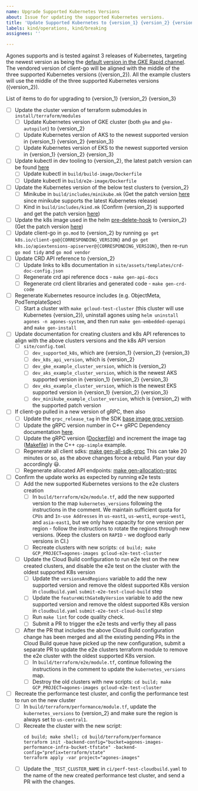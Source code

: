 ```yaml
---
name: Upgrade Supported Kubernetes Versions
about: Issue for updating the supported Kubernetes versions.
title: 'Update Supported Kubernetes to {version_1} {version_2} {version_3}'
labels: kind/operations, kind/breaking
assignees: ''

---
```


Agones supports and is tested against 3 releases of Kubernetes, targeting the newest version as being the [default version in the GKE Rapid channel](https://cloud.google.com/kubernetes-engine/docs/release-notes#current_versions). The vendored version of client-go will be aligned with the middle of the three supported Kubernetes versions ({version_2}). All the example clusters will use the middle of the three supported Kubernetes versions ({version_2}).

List of items to do for upgrading to {version_1} {version_2} {version_3}

- [ ] Update the cluster version of terraform submodules in `install/terraform/modules`
    - [ ] Update Kubernetes version of GKE cluster (both `gke` and `gke-autopilot`) to {version_2}
    - [ ] Update Kubernetes version of AKS to the newest supported version in {version_1} {version_2} {version_3}
    - [ ] Update Kubernetes version of EKS to the newest supported version in {version_1} {version_2} {version_3}
- [ ] Update kubectl in dev tooling to {version_2}, the latest patch version can be found [here](https://kubernetes.io/releases/)
    - [ ] Update kubectl in `build/build-image/Dockerfile`
    - [ ] Update kubectl in `build/e2e-image/Dockerfile`
- [ ] Update the Kubernetes version of the below test clusters to {version_2}
    - [ ] Minikube in `build/includes/minikube.mk` (Get the patch version [here](https://kubernetes.io/releases/) since minikube supports the latest Kubernetes release)
    - [ ] Kind in `build/includes/kind.mk` (Confirm {version_2} is supported and get the patch version [here](https://github.com/kubernetes-sigs/kind/releases))
- [ ] Update the k8s image used in the helm [pre-delete-hook](https://github.com/googleforgames/agones/blob/main/install/helm/agones/templates/hooks/pre_delete_hook.yaml) to {version_2} (Get the patch version [here](https://hub.docker.com/r/bitnami/kubectl))
- [ ] Update client-go in `go.mod` to {version_2} by running `go get k8s.io/client-go@{CORRESPONDING_VERSION}` and `go get k8s.io/apiextensions-apiserver@{CORRESPONDING_VERSION}`, then re-run `go mod tidy` and `go mod vendor`
- [ ] Update CRD API reference to {version_2}
    - [ ] Update links to k8s documentation in `site/assets/templates/crd-doc-config.json`
    - [ ] Regenerate crd api reference docs - `make gen-api-docs`
    - [ ] Regenerate crd client libraries and generated code - `make gen-crd-code`
- [ ] Regenerate Kubernetes resource includes (e.g. ObjectMeta, PodTemplateSpec)
    - [ ] Start a cluster with `make gcloud-test-cluster` (this cluster will use Kubernetes {version_2}), uninstall agones using `helm uninstall agones -n agones-system`, and then run  `make gen-embedded-openapi` and `make gen-install`
- [ ] Update documentation for creating clusters and k8s API references to align with the above clusters versions and the k8s API version
    - [ ] `site/config.toml`
        - [ ] `dev_supported_k8s`, which are {version_1} {version_2} {version_3}
        - [ ] `dev_k8s_api_version`, which is {version_2}
        - [ ] `dev_gke_example_cluster_version`, which is {version_2}
        - [ ] `dev_aks_example_cluster_version`, which is the newest AKS supported version in {version_1} {version_2} {version_3}
        - [ ] `dev_eks_example_cluster_version`, which is the newest EKS supported version in {version_1} {version_2} {version_3}
        - [ ] `dev_minikube_example_cluster_version`, which is {version_2} with the supported patch version
- [ ] If client-go pulled in a new version of gRPC, then also
    - [ ] Update the `grpc_release_tag` in the SDK [base image grpc version](https://github.com/googleforgames/agones/blob/main/build/includes/sdk.mk).
    - [ ] Update the gRPC version number in C++ gRPC Dependency documentation [here](https://github.com/googleforgames/agones/blob/main/site/content/en/docs/Guides/Client%20SDKs/cpp.md).
    - [ ] Update the gRPC version
      ([Dockerfile](https://github.com/googleforgames/agones/blob/main/examples/cpp-simple/Dockerfile)) and
      increment the image tag
      ([Makefile](https://github.com/googleforgames/agones/blob/main/examples/cpp-simple/Makefile)) in the C++
      `cpp-simple` example.
    - [ ] Regenerate all client sdks: [make gen-all-sdk-grpc](https://github.com/googleforgames/agones/blob/main/build/README.md#make-gen-all-sdk-grpc)
          This can take 20 minutes or so, as the above changes force a rebuild. Plan your day accordingly 😃.
    - [ ] Regenerate allocated API endpoints: [make gen-allocation-grpc](https://github.com/googleforgames/agones/blob/main/build/README.md#make-gen-allocation-grpc)
- [ ] Confirm the update works as expected by running e2e tests
    - [ ] Add the new supported Kubernetes versions to the e2e clusters creation
        - [ ] In `build/terraform/e2e/module.tf`, add the new supported version to the map `kubernetes_versions` following the instructions in the comment. We maintain sufficient quota for `CPUs` and `In-use Addresses` in `us-east1`, `us-west1`, `europe-west1`, and `asia-east1`, but we only have capacity for one version per region - follow the instructions to rotate the regions through new versions. (Keep the clusters on `RAPID` - we dogfood early versions in CI.)
        - [ ] Recreate clusters with new scripts: `cd build; make GCP_PROJECT=agones-images gcloud-e2e-test-cluster`
    - [ ] Update the Cloud Build configuration to run e2e test on the new created clusters, and disable the e2e test on the cluster with the oldest supported K8s version
        - [ ] Update the `versionsAndRegions` variable to add the new supported version and remove the oldest supported K8s version in `cloudbuild.yaml` `submit-e2e-test-cloud-build` step
        - [ ] Update the `featureWithGateByVersion` variable to add the new supported version and remove the oldest supported K8s version in `cloudbuild.yaml` `submit-e2e-test-cloud-build` step
        - [ ] Run `make lint` for code quality check.
        - [ ] Submit a PR to trigger the e2e tests and verfiy they all pass
    - [ ] After the PR that includes the above Cloud Build configuration change has been merged and all the existing pending PRs in the Cloud Build queue have picked up the new configuration, submit a separate PR to update the e2e clusters terraform module to remove the e2e cluster with the oldest supported K8s version.
        - [ ] In `build/terraform/e2e/module.tf`, continue following the instructions in the comment to update the `kubernetes_versions` map.
        - [ ] Destroy the old clusters with new scripts: `cd build; make GCP_PROJECT=agones-images gcloud-e2e-test-cluster`
- [ ] Recreate the performance test cluster, and config the performance test to run on the new cluster
    - [ ] In `build/terraform/performance/module.tf`, update the `kubernetes_versions` to {version_2} and make sure the region is always set to `us-central1`.
    - [ ] Recreate the cluster with the new script:
        ```
        cd build; make shell; cd build/terraform/performance
        terraform init -backend-config="bucket=agones-images-performance-infra-bucket-tfstate" -backend-config="prefix=terraform/state"
        terraform apply -var project="agones-images"
        ```
    - [ ] Update the `_TEST_CLUSTER_NAME` in `ci/perf-test-cloudbuild.yaml` to the name of the new created performance test cluster, and send a PR with the changes.
